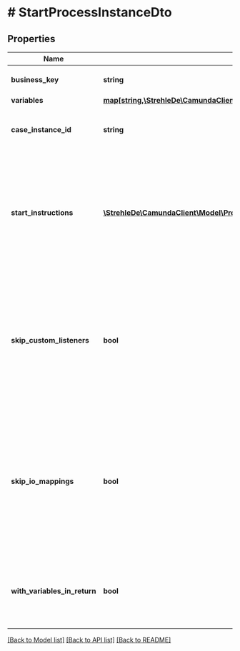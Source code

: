 # # StartProcessInstanceDto

## Properties

Name | Type | Description | Notes
------------ | ------------- | ------------- | -------------
**business_key** | **string** | The business key of the process instance. | [optional] 
**variables** | [**map[string,\StrehleDe\CamundaClient\Model\VariableValueDto]**](VariableValueDto.md) |  | [optional] 
**case_instance_id** | **string** | The case instance id the process instance is to be initialized with. | [optional] 
**start_instructions** | [**\StrehleDe\CamundaClient\Model\ProcessInstanceModificationInstructionDto[]**](ProcessInstanceModificationInstructionDto.md) | **Optional**. A JSON array of instructions that specify which activities to start the process instance at. If this property is omitted, the process instance starts at its default blank start event. | [optional] 
**skip_custom_listeners** | **bool** | Skip execution listener invocation for activities that are started or ended as part of this request. **Note**: This option is currently only respected when start instructions are submitted via the &#x60;startInstructions&#x60; property. | [optional] 
**skip_io_mappings** | **bool** | Skip execution of [input/output variable mappings](https://docs.camunda.org/manual/7.13/user-guide/process-engine/variables/#input-output-variable-mapping) for activities that are started or ended as part of this request. **Note**: This option is currently only respected when start instructions are submitted via the &#x60;startInstructions&#x60; property. | [optional] 
**with_variables_in_return** | **bool** | Indicates if the variables, which was used by the process instance during execution, should be returned. Default value: &#x60;false&#x60; | [optional] 

[[Back to Model list]](../../README.md#documentation-for-models) [[Back to API list]](../../README.md#documentation-for-api-endpoints) [[Back to README]](../../README.md)


